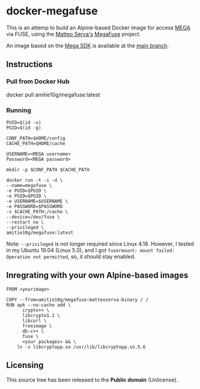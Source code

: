 # docker-megafuse

This is an attemp to build an Alpine-based Docker image for access [MEGA](https://github.com/meganz) via FUSE, using the [Matteo Serva's](https://github.com/matteoserva) [MegaFuse](https://github.com/Amitie10g/docker-megafuse/tree/matteoserva) project.

An image based on the [Mega SDK](https://github.com/meganz/sdk) is available at the [main branch](https://github.com/Amitie10g/docker-megafuse).

## Instructions

### Pull from Docker Hub
docker pull amitie10g/megafuse:latest

### Running
```
PUID=$(id -u)
PGID=$(id -g)

CONF_PATH=$HOME/config
CACHE_PATH=$HOME/cache

USERNAME=<MEGA username>
Password=<MEGA password>

mkdir -p $CONF_PATH $CACHE_PATH

docker run -t -i -d \
--name=megafuse \
-e PUID=$PUID \
-e PGID=$PGID \
-e USERNAME=$USERNAME \
-e PASSWORD=$PASSWORD
-v $CACHE_PATH:/cache \
--device=/dev/fuse \
--restart no \
--privileged \
amitie10g/megafuse:latest
```
Note: `--privileged` is not longer required since Linux 4.18. However, I tested in my Ubuntu 19.04 (Linux 5.0), and I got `fusermount: mount failed: Operation not permitted`, so, it should stay enabled.

## Inregrating with your own Alpine-based images
```
FROM <yourimage>

COPY --from=amitie10g/megafuse:matteoserva-binary / /
RUN apk --no-cache add \
      crypto++ \
      libcrypto1.1 \
      libcurl \
      freeimage \
      db-c++ \
      fuse \
      <your packages> && \
    ln -s libcryptopp.so /usr/lib/libcryptopp.so.5.6
``` 
## Licensing
This source tree has been released to the **Public domain** (Unlicense).
